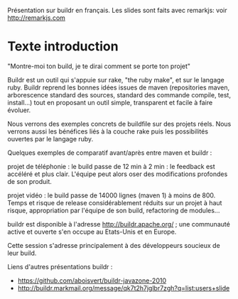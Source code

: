 Présentation sur buildr en français.
Les slides sont faits avec remarkjs: voir http://remarkjs.com

# Texte introduction
"Montre-moi ton build, je te dirai comment se porte ton projet"

Buildr est un outil qui s'appuie sur rake, "the ruby make", et sur le langage ruby. Buildr reprend les bonnes idées issues de maven (repositories maven, arborescence standard des sources, standard des commande compile, test, install...) tout en proposant un outil simple, transparent et facile à faire évoluer.

Nous verrons des exemples concrets de buildfile sur des projets réels. Nous verrons aussi les bénéfices liés à la couche rake puis les possibilités ouvertes par le langage ruby.

Quelques exemples de comparatif avant/après entre maven et buildr :

projet de téléphonie : le build passe de 12 min à 2 min : le feedback est accéléré et plus clair. L'équipe peut alors oser des modifications profondes de son produit.

projet vidéo : le build passe de 14000 lignes (maven 1) à moins de 800. Temps et risque de release considérablement réduits sur un projet à haut risque, appropriation par l'équipe de son build, refactoring de modules...

buildr est disponible à l'adresse http://buildr.apache.org/ ; une communauté active et ouverte s'en occupe au Etats-Unis et en Europe.

Cette session s'adresse principalement à des développeurs soucieux de leur build.

Liens d'autres présentations buildr :
 * https://github.com/aboisvert/buildr-javazone-2010
 * http://buildr.markmail.org/message/qk7t2h7jglbr7zgh?q=list:users+slide
